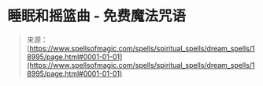 <!--yml

category: 未分类

date: 2024-06-12 19:00:39

-->

# 睡眠和摇篮曲 - 免费魔法咒语

> 来源：[https://www.spellsofmagic.com/spells/spiritual_spells/dream_spells/18995/page.html#0001-01-01](https://www.spellsofmagic.com/spells/spiritual_spells/dream_spells/18995/page.html#0001-01-01)
